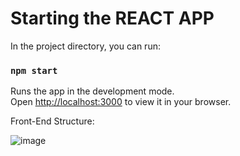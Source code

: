 # Starting the REACT APP

In the project directory, you can run:

### `npm start`

Runs the app in the development mode.\
Open [http://localhost:3000](http://localhost:3000) to view it in your browser.

Front-End Structure:

![image](https://user-images.githubusercontent.com/95652335/219506841-50359c83-7737-4a8e-9bcb-f86c3d487eae.png)




